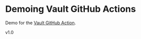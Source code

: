 # Demoing Vault GitHub Actions

Demo for the [Vault GitHub Action](https://github.com/marketplace/actions/hashicorp-vault).

v1.0